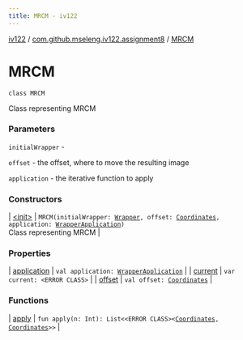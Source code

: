 ```yaml
---
title: MRCM - iv122
---
```


[iv122](../../index.md) / [com.github.mseleng.iv122.assignment8](../index.md) / [MRCM](.)

# MRCM

`class MRCM`

Class representing MRCM

### Parameters

`initialWrapper` -

`offset` - the offset, where to move the resulting image

`application` - the iterative function to apply

### Constructors

| [&lt;init&gt;](-init-.md) | `MRCM(initialWrapper: `[`Wrapper`](../-wrapper/index.md)`, offset: `[`Coordinates`](../../com.github.mseleng.iv122.util/-coordinates/index.md)`, application: `[`WrapperApplication`](../-wrapper-application.md)`)`<br>Class representing MRCM |

### Properties

| [application](application.md) | `val application: `[`WrapperApplication`](../-wrapper-application.md) |
| [current](current.md) | `var current: <ERROR CLASS>` |
| [offset](offset.md) | `val offset: `[`Coordinates`](../../com.github.mseleng.iv122.util/-coordinates/index.md) |

### Functions

| [apply](apply.md) | `fun apply(n: Int): List<<ERROR CLASS><`[`Coordinates`](../../com.github.mseleng.iv122.util/-coordinates/index.md)`, `[`Coordinates`](../../com.github.mseleng.iv122.util/-coordinates/index.md)`>>` |

